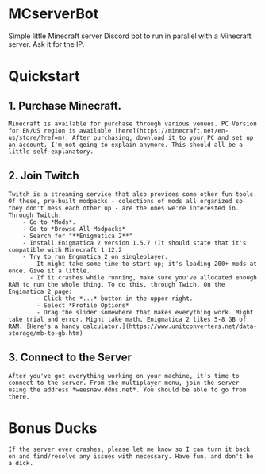 # MCserverBot
Simple little Minecraft server Discord bot to run in parallel with a Minecraft server. Ask it for the IP.

# Quickstart
## 1. Purchase Minecraft. 
    Minecraft is available for purchase through various venues. PC Version for EN/US region is available [here](https://minecraft.net/en-us/store/?ref=m). After purchasing, download it to your PC and set up an account. I'm not going to explain anymore. This should all be a little self-explanatory.
## 2. Join Twitch
    Twitch is a streaming service that also provides some other fun tools. Of these, pre-built modpacks - colections of mods all organized so they don't mess each other up - are the ones we're interested in. Through Twitch, 
        - Go to *Mods*.
        - Go to *Browse All Modpacks*
        - Search for "**Enigmatica 2**"
        - Install Enigmatica 2 version 1.5.7 (It should state that it's compatible with Minecraft 1.12.2
        - Try to run Engmatica 2 on singleplayer.
          - It might take some time to start up; it's loading 200+ mods at once. Give it a little.
          - If it crashes while running, make sure you've allocated enough RAM to run the whole thing. To do this, through Twich, On the Engimatica 2 page:
            - Click the *...* button in the upper-right. 
            - Select *Profile Options*
            - Drag the slider somewhere that makes everything work. Might take trial and error. Might take math. Enigmatica 2 likes 5-8 GB of RAM. [Here's a handy calculator.](https://www.unitconverters.net/data-storage/mb-to-gb.htm) 
             
## 3. Connect to the Server
    After you've got everything working on your machine, it's time to connect to the server. From the multiplayer menu, join the server using the address *weesnaw.ddns.net*. You should be able to go from there.
    
# Bonus Ducks
    If the server ever crashes, please let me know so I can turn it back on and find/resolve any issues with necessary. Have fun, and don't be a dick.
